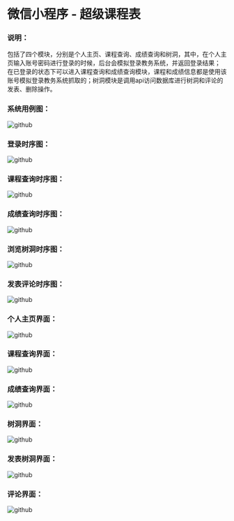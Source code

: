 # 微信小程序 - 超级课程表
### 说明：
包括了四个模块，分别是个人主页、课程查询、成绩查询和树洞，其中，在个人主页输入账号密码进行登录的时候，后台会模拟登录教务系统，并返回登录结果；
在已登录的状态下可以进入课程查询和成绩查询模块，课程和成绩信息都是使用该账号模拟登录教务系统抓取的；树洞模块是调用api访问数据库进行树洞和评论的发表、删除操作。
### 系统用例图：
![github](https://github.com/fupengfei058/super_course_schedule/blob/master/png/use_case.png)
### 登录时序图：
![github](https://github.com/fupengfei058/super_course_schedule/blob/master/png/login.png)
### 课程查询时序图：
![github](https://github.com/fupengfei058/super_course_schedule/blob/master/png/course_query.png)
### 成绩查询时序图：
![github](https://github.com/fupengfei058/super_course_schedule/blob/master/png/score_query.png)
### 浏览树洞时序图：
![github](https://github.com/fupengfei058/super_course_schedule/blob/master/png/browse_tree_holes.png)
### 发表评论时序图：
![github](https://github.com/fupengfei058/super_course_schedule/blob/master/png/publish_comments.png)
### 个人主页界面：
![github](https://github.com/fupengfei058/super_course_schedule/blob/master/png/personal_homepage.png)
### 课程查询界面：
![github](https://github.com/fupengfei058/super_course_schedule/blob/master/png/curriculum_schedule.png)
### 成绩查询界面：
![github](https://github.com/fupengfei058/super_course_schedule/blob/master/png/score_query_interface.png)
### 树洞界面：
![github](https://github.com/fupengfei058/super_course_schedule/blob/master/png/tree_hole_interface.png)
### 发表树洞界面：
![github](https://github.com/fupengfei058/super_course_schedule/blob/master/png/publish_tree_hole_interface.png)
### 评论界面：
![github](https://github.com/fupengfei058/super_course_schedule/blob/master/png/comment_interface.png)

